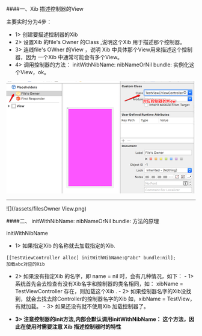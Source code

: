 ####一、Xib 描述控制器的View

主要实时分为4步：
- 1> 创建要描述控制器的Xib
- 2> 设置Xib 的file's Owner 的Class ,说明这个Xib 用于描述那个控制器。
- 3> 连线file's OWner 的View ，说明 Xib 中具体那个View用来描述这个控制器，因为 一个Xib 中通常可能会有多个View。
- 4> 调用控制器的方法： initWithNibName: nibNameOrNil bundle: 实例化这个View，ok。


![](/assets/filesOwner.png)
***

![](/assets/filesOwner View.png)



####二、 initWithNibName: nibNameOrNil bundle: 方法的原理


initWithNibName
- 1> 如果指定Xib 的名称就去加载指定的Xib.
```objc
[[TestViewController alloc] initWithNibName:@"abc" bundle:nil];
加载abc对应的Xib 
```
- 2> 如果没有指定Xib 的名字，即 name = nil 时，会有几种情况，如下：
        - 1> 系统首先会去检查有没有Xib名字和控制器的类名相同，如： xibName = TestViewController 存在，则加载这个Xib .
        - 2> 如果控制器名字的Xib没找到，就会去找去除Controller的控制器名字的Xib 如，xibName =  TestView，有就加载。
        - 3> 如果还没有就不使用Xib 加载控制器了。
        

- **3>  注意控制器的init方法,内部会默认调用initWithNibName： 这个方法，因此在使用时需要注意 Xib 描述控制器时的特性**



































